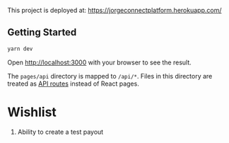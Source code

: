 This project is deployed at: https://jorgeconnectplatform.herokuapp.com/

## Getting Started

```bash
yarn dev
```

Open [http://localhost:3000](http://localhost:3000) with your browser to see the result.

The `pages/api` directory is mapped to `/api/*`. Files in this directory are treated as [API routes](https://nextjs.org/docs/api-routes/introduction) instead of React pages.

# Wishlist

1. Ability to create a test payout
